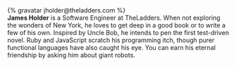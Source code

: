 <div class="profile-container">
  <div class="profile-thumb">
    {% gravatar jholder@theladders.com %}
  </div>
  <div class="profile-content">
    <strong>James Holder</strong> is a Software Engineer at TheLadders. When not exploring the wonders of New York, he loves to get deep in a good book or to write a few of his own. Inspired by Uncle Bob, he intends to pen the first test-driven novel. Ruby and JavaScript scratch his programming itch, though purer functional languages have also caught his eye. You can earn his eternal friendship by asking him about giant robots.
  </div>
</div>
